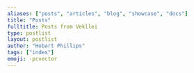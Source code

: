 ```yaml
---
aliases: ["posts", "articles", "blog", "showcase", "docs"]
title: "Posts"
fulltitle: Posts from Vekllei
type: postlist
layout: postlist
author: "Hobart Phillips"
tags: ["index"]
emoji: -pcvector
---
```

